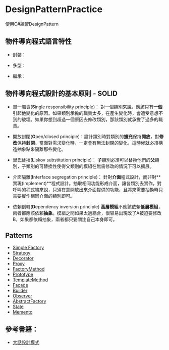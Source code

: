 # DesignPatternPractice
使用C#練習DesignPattern

## 物件導向程式語言特性

* 封裝：

* 多型：

* 繼承：


## 物件導向程式設計的基本原則 - SOLID

* 單一職責(**S**ingle responsibility principle)：
對一個類別來說，應該只有**一個**引起他變化的原因。如果類別承擔的職責太多，在產生變化時，會遭受意想不到的破壞。如果你想到超過一個原因去修改類別，那該類別就承擔了過多的職責。


* 開放封閉(**O**pen/closed principle)：設計類別時對類別的**擴充**保持**開放**，對**修改**保持**封閉**。當面對需求變化時，一定會有無法封閉的變化，這時候就必須構造抽象點來隔離那些變化。


* 里氏替換(**L**iskov substitution principle)：
**子**類別必須可以替換他們的**父**類別，子類別的可替換性使得父類別的模組在無需修改的情況下可以擴展。


* 介面隔離(**I**nterface segregation principle)：
針對**介面**程式設計，而非對**實現(Implement)**程式設計。抽取相同功能形成介面，讓各類別去實作，對呼叫的程式端來說，只須在意開放出來介面提供的功能，且將來需要抽換時只需要實作相同介面的類別即可。


* 依賴倒轉(**D**ependency inversion principle)
**高層模組**不應該依賴**低層模組**，兩者都應該依賴**抽象**。模組之間如果太過耦合，很容易出現改了A被迫要修改B，如果都依賴抽象，兩者都只要關注自己本身即可。



## Patterns

* [Simple Factory](https://github.com/BryanYu/DesignPatternPractice/tree/master/SimpleFactory)
* [Strategy](https://github.com/BryanYu/DesignPatternPractice/tree/master/Strategy)
* [Decorator](https://github.com/BryanYu/DesignPatternPractice/tree/master/Decorator)
* [Proxy](https://github.com/BryanYu/DesignPatternPractice/tree/master/Proxy)
* [FactoryMethod](https://github.com/BryanYu/DesignPatternPractice/tree/master/FactoryMethod)
* [Prototype](https://github.com/BryanYu/DesignPatternPractice/tree/master/Prototype)
* [TemplateMethod](https://github.com/BryanYu/DesignPatternPractice/tree/master/TemplateMethod)
* [Facade](https://github.com/BryanYu/DesignPatternPractice/tree/master/Facade)
* [Builder](https://github.com/BryanYu/DesignPatternPractice/tree/master/Builder)
* [Observer](https://github.com/BryanYu/DesignPatternPractice/tree/master/Observer)
* [AbstractFactory](https://github.com/BryanYu/DesignPatternPractice/tree/master/AbstractFactory) 
* [State](https://github.com/BryanYu/DesignPatternPractice/tree/master/State) 
* [Memento](https://github.com/BryanYu/DesignPatternPractice/tree/master/Memento)




## 參考書籍：
* [大話設計模式](https://www.tenlong.com.tw/products/9789866072116/)
